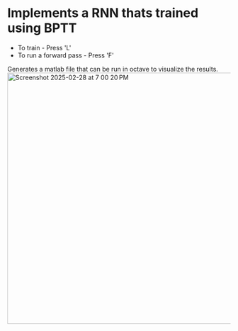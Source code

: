 # Implements a RNN thats trained using BPTT #

- To train - Press 'L'
- To run a forward pass - Press 'F'

Generates a matlab file that can be run in octave to visualize the results.
<img width="567" alt="Screenshot 2025-02-28 at 7 00 20 PM" src="https://github.com/user-attachments/assets/2fbf4a53-cdb8-4575-a69d-fdcbfbdb5dd7" />
